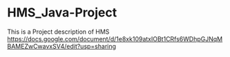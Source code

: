 # HMS_Java-Project
This is a Project description of HMS https://docs.google.com/document/d/1e8xk109atxIOBt1CRfs6WDhpGJNqMBAMEZwCwavxSV4/edit?usp=sharing
